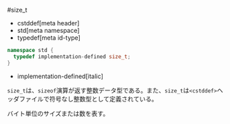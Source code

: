 #size_t
* cstddef[meta header]
* std[meta namespace]
* typedef[meta id-type]

```cpp
namespace std {
  typedef implementation-defined size_t;
}
```
* implementation-defined[italic]

`size_t`は、`sizeof`演算が返す整数データ型である。また、`size_t`は`<cstddef>`ヘッダファイルで符号なし整数型として定義されている。

バイト単位のサイズまたは数を表す。

